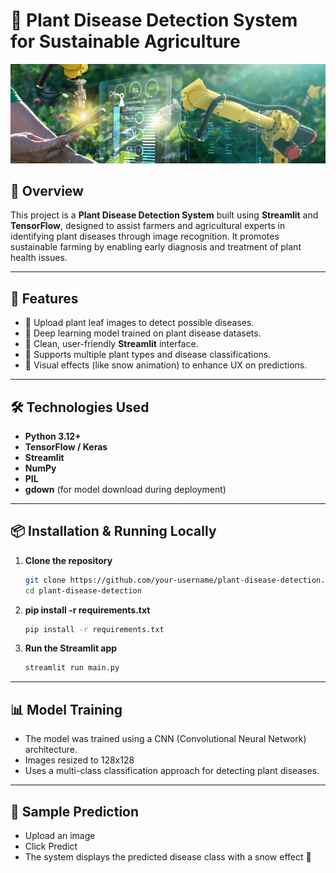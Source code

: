 # 🌿 Plant Disease Detection System for Sustainable Agriculture

![Plant Health](Diseases.png)

## 📌 Overview

This project is a **Plant Disease Detection System** built using **Streamlit** and **TensorFlow**, designed to assist farmers and agricultural experts in identifying plant diseases through image recognition. It promotes sustainable farming by enabling early diagnosis and treatment of plant health issues.

---

## 🚀 Features

- 📸 Upload plant leaf images to detect possible diseases.
- 🧠 Deep learning model trained on plant disease datasets.
- 🎨 Clean, user-friendly **Streamlit** interface.
- 🌱 Supports multiple plant types and disease classifications.
- 🎉 Visual effects (like snow animation) to enhance UX on predictions.

---

## 🛠️ Technologies Used

- **Python 3.12+**
- **TensorFlow / Keras**
- **Streamlit**
- **NumPy**
- **PIL**
- **gdown** (for model download during deployment)

---

## 📦 Installation & Running Locally

1. **Clone the repository**
   ```bash
   git clone https://github.com/your-username/plant-disease-detection.git
   cd plant-disease-detection

2. **pip install -r requirements.txt**
   ```bash
   pip install -r requirements.txt

3. **Run the Streamlit app**
   ```bash
   streamlit run main.py

---

## 📊 Model Training

- The model was trained using a CNN (Convolutional Neural Network) architecture.
- Images resized to 128x128
- Uses a multi-class classification approach for detecting plant diseases.

---

## 📸 Sample Prediction

- Upload an image
-  Click Predict
- The system displays the predicted disease class with a snow effect 🎉
